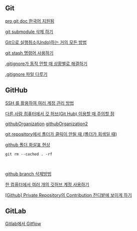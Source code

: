
## Git

[pro git doc 한국어 지원됨](https://git-scm.com/book/en/v2)
<br/>

[ git submodule 삭제 하기](https://jjeong.tistory.com/1345)
<br/>

[Git으로 실행취소(Undo)하는 거의 모든 방법](https://yongj.in/git/how-to-undo-almost-anything-with-git/)
<br/>

[ git stash 명령어 사용하기](https://gmlwjd9405.github.io/2018/05/18/git-stash.html)

[.gitignore가 동작 안할 때 상황별로 해결하기](https://coding-groot.tistory.com/59)

[.gitignore 파일 다루기](https://kyu9341.github.io/Git/2020/08/23/git_gitignore/)

[]()

[]()

[]()


[]()

[]()

[]()



## GitHub

[SSH 를 활용하여 여러 계정 관리 방법](https://medium.com/@sunnkis/github-ssh-%EB%A5%BC-%ED%99%9C%EC%9A%A9%ED%95%98%EC%97%AC-%EC%97%AC%EB%9F%AC-%EA%B3%84%EC%A0%95-%EA%B4%80%EB%A6%AC-%EB%B0%A9%EB%B2%95-7ec29bd0186d)
<br/>

[다른 사람 컴퓨터에서 깃 허브(Git Hub) 이용할 때 주의할 점](https://ndb796.tistory.com/248)
<br/>

[githubOrganization](https://xively.tistory.com/17)
[githubOrganization2](https://www.lainyzine.com/ko/article/how-to-create-an-organization-for-collaboration-on-github/)
<br/>

[git repository에서 폴더가 클릭이 안될 때 (폴더가 회색일 때)](https://zeddios.tistory.com/151)
<br/>

[github 폴더 화살표 현상](https://velog.io/@nsunny0908/git-github-%ED%8F%B4%EB%8D%94-%ED%99%94%EC%82%B4%ED%91%9C-%ED%98%84%EC%83%81)
```
git rm --cached . -rf
```
<br/>

[github branch 삭제방법](https://wakestand.tistory.com/667)
<br/>

[한 컴퓨터에서 여러 개의 깃허브 계정 사용하기](https://velog.io/@jay/multiplegithubaccounts)
<br/>

[[Github] Private Repository의 Contribution 잔디밭에 보이게 하기](https://4z7l.github.io/2020/12/04/github-private-contribution.html)
<br/>


## GitLab

[Gitlab에서 Gitflow](https://medium.com/@kingsae/gitlab%EC%97%90%EC%84%9C-gitflow-ac6e3cb77aae)
<br/>

[]()
<br/>

[]()
<br/>

[]()
<br/>
